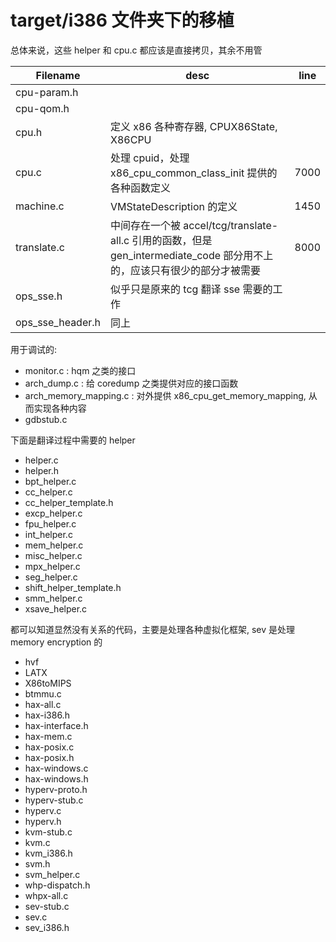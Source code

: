 # target/i386 文件夹下的移植

总体来说，这些 helper 和 cpu.c 都应该是直接拷贝，其余不用管

| Filename         | desc                                                                                                                     | line |
|------------------|--------------------------------------------------------------------------------------------------------------------------|------|
| cpu-param.h      |                                                                                                                          |      |
| cpu-qom.h        |                                                                                                                          |      |
| cpu.h            | 定义 x86 各种寄存器, CPUX86State, X86CPU                                                                                 |      |
| cpu.c            | 处理 cpuid，处理 x86_cpu_common_class_init 提供的各种函数定义                                                            | 7000 |
| machine.c        | VMStateDescription 的定义                                                                                                | 1450 |
| translate.c      | 中间存在一个被 accel/tcg/translate-all.c 引用的函数，但是 gen_intermediate_code 部分用不上的，应该只有很少的部分才被需要 | 8000 |
| ops_sse.h        | 似乎只是原来的 tcg 翻译 sse 需要的工作                                                                                   |      |
| ops_sse_header.h | 同上                                                                                                                         |      |

用于调试的:
- monitor.c : hqm 之类的接口
- arch_dump.c : 给 coredump 之类提供对应的接口函数
- arch_memory_mapping.c : 对外提供 x86_cpu_get_memory_mapping, 从而实现各种内容
- gdbstub.c


下面是翻译过程中需要的  helper
- helper.c
- helper.h
- bpt_helper.c
- cc_helper.c
- cc_helper_template.h
- excp_helper.c
- fpu_helper.c
- int_helper.c
- mem_helper.c
- misc_helper.c
- mpx_helper.c
- seg_helper.c
- shift_helper_template.h
- smm_helper.c
- xsave_helper.c


都可以知道显然没有关系的代码，主要是处理各种虚拟化框架, sev 是处理 memory encryption 的
- hvf
- LATX
- X86toMIPS
- btmmu.c
- hax-all.c
- hax-i386.h
- hax-interface.h
- hax-mem.c
- hax-posix.c
- hax-posix.h
- hax-windows.c
- hax-windows.h
- hyperv-proto.h
- hyperv-stub.c
- hyperv.c
- hyperv.h
- kvm-stub.c
- kvm.c
- kvm_i386.h
- svm.h
- svm_helper.c
- whp-dispatch.h
- whpx-all.c
- sev-stub.c
- sev.c
- sev_i386.h
